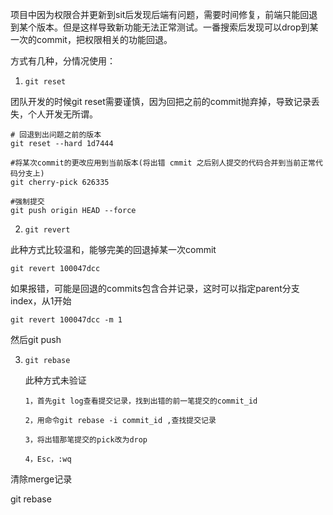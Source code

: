 项目中因为权限合并更新到sit后发现后端有问题，需要时间修复，前端只能回退到某个版本。但是这样导致新功能无法正常测试。一番搜索后发现可以drop到某一次的commit，把权限相关的功能回退。

方式有几种，分情况使用：

1. `git reset`

团队开发的时候git reset需要谨慎，因为回把之前的commit抛弃掉，导致记录丢失，个人开发无所谓。

```
# 回退到出问题之前的版本
git reset --hard 1d7444

#将某次commit的更改应用到当前版本(将出错 cmmit 之后别人提交的代码合并到当前正常代码分支上)
git cherry-pick 626335

#强制提交
git push origin HEAD --force
```



2. `git revert`

此种方式比较温和，能够完美的回退掉某一次commit

```
git revert 100047dcc
```

如果报错，可能是回退的commits包含合并记录，这时可以指定parent分支index，从1开始

```
git revert 100047dcc -m 1
```

然后git push



3. `git rebase`

   此种方式未验证

   ```
   1，首先git log查看提交记录，找到出错的前一笔提交的commit_id
   
   2，用命令git rebase -i commit_id ,查找提交记录
   
   3，将出错那笔提交的pick改为drop
   
   4，Esc，:wq
   
   ```

   

清除merge记录

git rebase